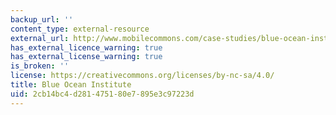 ```yaml
---
backup_url: ''
content_type: external-resource
external_url: http://www.mobilecommons.com/case-studies/blue-ocean-institute/
has_external_licence_warning: true
has_external_license_warning: true
is_broken: ''
license: https://creativecommons.org/licenses/by-nc-sa/4.0/
title: Blue Ocean Institute
uid: 2cb14bc4-d281-4751-80e7-895e3c97223d
---
```

